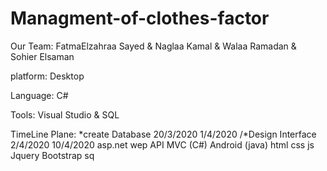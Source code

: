 # Managment-of-clothes-factor
Our Team: FatmaElzahraa Sayed & Naglaa Kamal & Walaa Ramadan & Sohier Elsaman

platform: Desktop

Language: C#

Tools: Visual Studio & SQL

TimeLine Plane: *create Database  20/3/2020   1/4/2020
/*Design Interface  2/4/2020    10/4/2020
asp.net wep API MVC (C#)
Android (java)
html
css
js
Jquery
Bootstrap
sq

